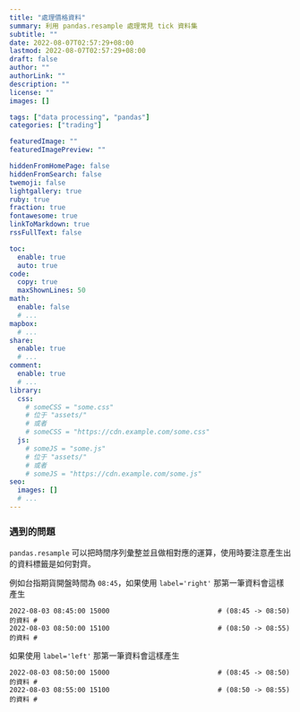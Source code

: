 ```yaml
---
title: "處理價格資料"
summary: 利用 pandas.resample 處理常見 tick 資料集
subtitle: ""
date: 2022-08-07T02:57:29+08:00
lastmod: 2022-08-07T02:57:29+08:00
draft: false
author: ""
authorLink: ""
description: ""
license: ""
images: []

tags: ["data processing", "pandas"]
categories: ["trading"]

featuredImage: ""
featuredImagePreview: ""

hiddenFromHomePage: false
hiddenFromSearch: false
twemoji: false
lightgallery: true
ruby: true
fraction: true
fontawesome: true
linkToMarkdown: true
rssFullText: false

toc:
  enable: true
  auto: true
code:
  copy: true
  maxShownLines: 50
math:
  enable: false
  # ...
mapbox:
  # ...
share:
  enable: true
  # ...
comment:
  enable: true
  # ...
library:
  css:
    # someCSS = "some.css"
    # 位于 "assets/"
    # 或者
    # someCSS = "https://cdn.example.com/some.css"
  js:
    # someJS = "some.js"
    # 位于 "assets/"
    # 或者
    # someJS = "https://cdn.example.com/some.js"
seo:
  images: []
  # ...
---
```

### 遇到的問題
`pandas.resample` 可以把時間序列彙整並且做相對應的運算，使用時要注意產生出的資料標籤是如何對齊。

例如台指期貨開盤時間為 `08:45`，如果使用 `label='right'` 那第一筆資料會這樣產生
```shell
2022-08-03 08:45:00 15000                           # (08:45 -> 08:50)的資料 #
2022-08-03 08:50:00 15100                           # (08:50 -> 08:55)的資料 #
```
如果使用 `label='left'` 那第一筆資料會這樣產生
```shell
2022-08-03 08:50:00 15000                           # (08:45 -> 08:50)的資料 #
2022-08-03 08:55:00 15100                           # (08:50 -> 08:55)的資料 #
```